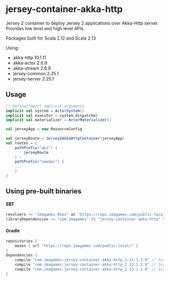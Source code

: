 # jersey-container-akka-http
Jersey 2 container to deploy Jersey 2 applications over Akka-Http server. Provides low level and high level APIs.

Packages built for Scala 2.12 and Scala 2.13

Using: 
 * akka-http 10.1.11
 * akka-actor 2.6.9
 * akka-stream 2.6.9
 * jersey-common 2.25.1
 * jersey-server 2.25.1

## Usage
```scala
// Define/import implicit arguments
implicit val system = ActorSystem()
implicit val executor = system.dispatcher
implicit val materializer = ActorMaterializer()

val jerseyApp = new ResourceConfig
...
val jerseyRoute = Jersey2AkkaHttpContainer(jerseyApp)
val routes = {
    pathPrefix("api") {
        jerseyRoute
    } ~
    pathPrefix("newapi") {
	...
    }
}
```

## Using pre-built binaries

#### SBT
```sbt
resolvers += "Imagames Repo" at "https://repo.imagames.com/public-local/"
libraryDependencies += "com.imagames" %% "jersey-container-akka-http" % "1.2.0"
```

#### Gradle
```gradle
repositories {
    maven { url "https://repo.imagames.com/public-local/" }
}
dependencies {
    compile "com.imagames:jersey-container-akka-http_2.11:1.2.0" // Scala 2.11
    compile "com.imagames:jersey-container-akka-http_2.12:1.2.0" // Scala 2.12
    compile "com.imagames:jersey-container-akka-http_2.13:1.2.0" // Scala 2.13
}
```
